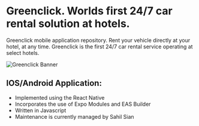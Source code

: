 # Greenclick. Worlds first 24/7 car rental solution at hotels.

Greenclick mobile application repository. Rent your vehicle directly at your hotel, at any time. Greenclick is the first 24/7 car rental service operating at select hotels.

![Greenclick Banner](https://www.greenclick.app/posts/banner.webp)

## IOS/Android Application:

- Implemented using the React Native
- Incorporates the use of Expo Modules and EAS Builder
- Written in Javascript
- Maintenance is currently managed by Sahil Sian

